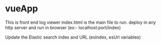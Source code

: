 # vueApp
This is front end log viewer 
index.html is the main file to run. deploy in any http server and run in browser (ex:- localhost:port/index)

Update the Elastic search index and URL (esIndex, esUrl variables)
